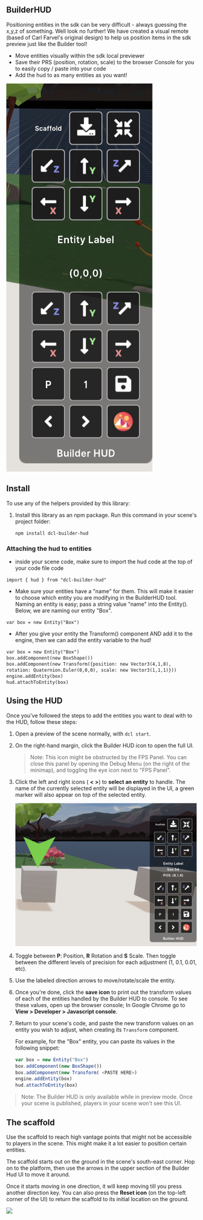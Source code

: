 ## BuilderHUD
Positioning entities in the sdk can be very difficult - always guessing the x,y,z of something. Well look no further! We have created a visual remote (based of Carl Farvel's original design) to help us position items in the sdk preview just like the Builder tool!
- Move entities visually within the sdk local previewer
- Save their PRS (position, rotation, scale) to the browser Console for you to easily copy / paste into your code
- Add the hud to as many entities as you want!


![](screenshots/hud.png)

## Install

To use any of the helpers provided by this library:

1. Install this library as an npm package. Run this command in your scene's project folder:

   ```
   npm install dcl-builder-hud
   ```
   

### Attaching the hud to entities
- inside your scene code, make sure to import the hud code at the top of your code file
  code

```
import { hud } from "dcl-builder-hud"
```
  
- Make sure your entities have a "name" for them. This will make it easier to choose which entity you are modifying in the BuilderHUD tool. Naming an entity is easy; pass a string value "name" into the Entity(). Below, we are naming our entity "Box".
```
var box = new Entity("Box")
```

- After you give your entity the Transform() component AND add it to the engine, then we can add the entity variable to the hud!
```
var box = new Entity("Box")
box.addComponent(new BoxShape())
box.addComponent(new Transform({position: new Vector3(4,1,8), rotation: Quaternion.Euler(0,0,0), scale: new Vector3(1,1,1)}))
engine.addEntity(box)
hud.attachToEntity(box)
```


## Using the HUD

Once you've followed the steps to add the entities you want to deal with to the HUD, follow these steps:

1) Open a preview of the scene normally, with `dcl start`.

2) On the right-hand margin, click the Builder HUD icon to open the full UI.

	> Note: This icon might be obstructed by the FPS Panel. You can close this panel by opening the Debug Menu (on the right of the minimap), and toggling the eye icon next to "FPS Panel".

3) Click the left and right icons ( **<** **>**) to **select an entity** to handle. The name of the currently selected entity will be displayed in the UI, a green marker will also appear on top of the selected entity.

	![](screenshots/marker.png)

4) Toggle between **P**: Position, **R** Rotation and **S** Scale. Then toggle between the different levels of precision for each adjustment (1, 0.1, 0.01, etc).

5) Use the labeled direction arrows to move/rotate/scale the entity.

6) Once you're done, click the **save icon** to print out the transform values of each of the entities handled by the Builder HUD to console. To see these values, open up the browser console; In Google Chrome go to **View > Developer > Javascript console**.

7) Return to your scene's code, and paste the new transform values on an entity you wish to adjust, when creating its `Transform` component.

	For example, for the "Box" entity, you can paste its values in the following snippet:

	```ts
	var box = new Entity("Box")
	box.addComponent(new BoxShape())
	box.addComponent(new Transform( <PASTE HERE>)
	engine.addEntity(box)
	hud.attachToEntity(box)
	```

> Note: The Builder HUD is only available while in preview mode. Once your scene is published, players in your scene won't see this UI.


## The scaffold

Use the scaffold to reach high vantage points that might not be accessible to players in the scene. This might make it a lot easier to position certain entities.

The scaffold starts out on the ground in the scene's south-east corner. Hop on to the platform, then use the arrows in the upper section of the Builder Hud UI to move it around.

Once it starts moving in one direction, it will keep moving till you press another direction key. You can also press the **Reset icon** (on the top-left corner of the UI) to return the scaffold to its initial location on the ground.

![](screenshots/scaffold.gif)